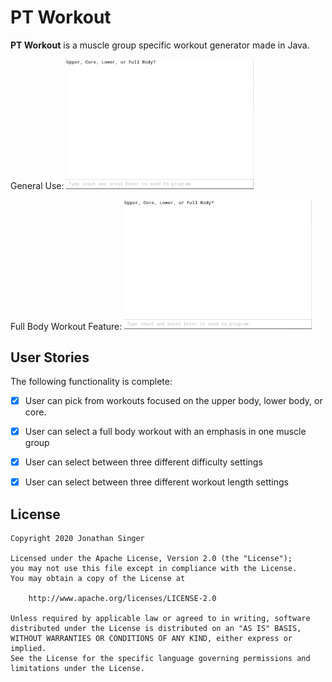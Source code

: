 # PT Workout 

**PT Workout** is a muscle group specific workout generator made in Java.

General Use:
<img src='./Walkthrough1.gif' title='Walkthrough' width='300' alt='Walkthrough' />

Full Body Workout Feature:
<img src='./Walkthrough2.gif' title='Walkthrough' width='300' alt='Walkthrough' />

## User Stories

The following functionality is complete:
* [X] User can pick from workouts focused on the upper body, lower body, or core.
* [X] User can select a full body workout with an emphasis in one muscle group
* [X] User can select between three different difficulty settings
* [X] User can select between three different workout length settings


## License

    Copyright 2020 Jonathan Singer

    Licensed under the Apache License, Version 2.0 (the "License");
    you may not use this file except in compliance with the License.
    You may obtain a copy of the License at

        http://www.apache.org/licenses/LICENSE-2.0

    Unless required by applicable law or agreed to in writing, software
    distributed under the License is distributed on an "AS IS" BASIS,
    WITHOUT WARRANTIES OR CONDITIONS OF ANY KIND, either express or implied.
    See the License for the specific language governing permissions and
    limitations under the License.
